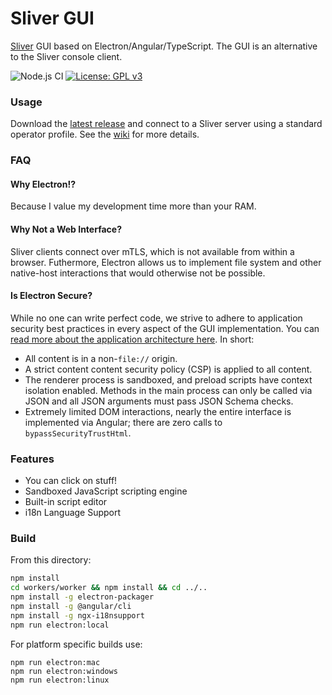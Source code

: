 # Sliver GUI

[Sliver](https://github.com/BishopFox/sliver) GUI based on Electron/Angular/TypeScript. The GUI is an alternative to the Sliver console client.

![Node.js CI](https://github.com/moloch--/sliver-gui/workflows/Node.js%20CI/badge.svg) [![License: GPL v3](https://img.shields.io/badge/License-GPLv3-blue.svg)](https://www.gnu.org/licenses/gpl-3.0)

### Usage

Download the [latest release](https://github.com/moloch--/sliver-gui/releases) and connect to a Sliver server using a standard operator profile. See the [wiki](https://github.com/moloch--/sliver-gui/wiki) for more details.

### FAQ

#### Why Electron!?

Because I value my development time more than your RAM.

#### Why Not a Web Interface?

Sliver clients connect over mTLS, which is not available from within a browser. Futhermore, Electron allows us to implement file system and other native-host interactions that would otherwise not be possible.

#### Is Electron Secure?

While no one can write perfect code, we strive to adhere to application security best practices in every aspect of the GUI implementation. You can [read more about the application architecture here](). In short:
 * All content is in a non-`file://` origin.
 * A strict content content security policy (CSP) is applied to all content.
 * The renderer process is sandboxed, and preload scripts have context isolation enabled. Methods in the main process can only be called via JSON and all JSON arguments must pass JSON Schema checks.
 * Extremely limited DOM interactions, nearly the entire interface is implemented via Angular; there are zero calls to `bypassSecurityTrustHtml`.

### Features

* You can click on stuff!
* Sandboxed JavaScript scripting engine
* Built-in script editor
* i18n Language Support


### Build

From this directory:

```bash
npm install
cd workers/worker && npm install && cd ../..
npm install -g electron-packager
npm install -g @angular/cli
npm install -g ngx-i18nsupport
npm run electron:local
```

For platform specific builds use:

```
npm run electron:mac
npm run electron:windows
npm run electron:linux
```
